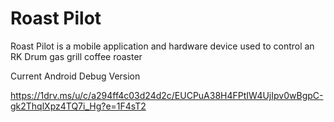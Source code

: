 # Roast Pilot
Roast Pilot is a mobile application and hardware device used to control an RK Drum gas grill coffee roaster

Current Android Debug Version

https://1drv.ms/u/c/a294ff4c03d24d2c/EUCPuA38H4FPtIW4UjIpv0wBgpC-gk2ThqlXpz4TQ7i_Hg?e=1F4sT2
